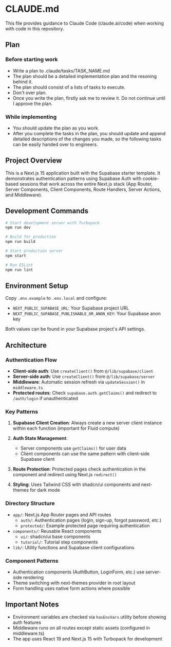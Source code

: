 # CLAUDE.md

This file provides guidance to Claude Code (claude.ai/code) when working with code in this repository.

## Plan

### Before starting work

- Write a plan to .claude/tasks/TASK_NAME.md
- The plan should be a detailed implementation plan and the resoning behind it.
- The plan should consist of a lists of tasks to execute.
- Don't over plan.
- Once you write the plan, firstly ask me to review it. Do not continue until I approve the plan.

### While implementing

- You should update the plan as you work.
- After you complete the tasks in the plan, you should update and append detailed descriptions of the changes you made, so the following tasks can be easily handed over to engineers.

## Project Overview

This is a Next.js 15 application built with the Supabase starter template. It demonstrates authentication patterns using Supabase Auth with cookie-based sessions that work across the entire Next.js stack (App Router, Server Components, Client Components, Route Handlers, Server Actions, and Middleware).

## Development Commands

```bash
# Start development server with Turbopack
npm run dev

# Build for production
npm run build

# Start production server
npm start

# Run ESLint
npm run lint
```

## Environment Setup

Copy `.env.example` to `.env.local` and configure:
- `NEXT_PUBLIC_SUPABASE_URL`: Your Supabase project URL
- `NEXT_PUBLIC_SUPABASE_PUBLISHABLE_OR_ANON_KEY`: Your Supabase anon key

Both values can be found in your Supabase project's API settings.

## Architecture

### Authentication Flow
- **Client-side auth**: Use `createClient()` from `@/lib/supabase/client`
- **Server-side auth**: Use `createClient()` from `@/lib/supabase/server` 
- **Middleware**: Automatic session refresh via `updateSession()` in `middleware.ts`
- **Protected routes**: Check `supabase.auth.getClaims()` and redirect to `/auth/login` if unauthenticated

### Key Patterns

1. **Supabase Client Creation**: Always create a new server client instance within each function (important for Fluid compute)

2. **Auth State Management**: 
   - Server components use `getClaims()` for user data
   - Client components can use the same pattern with client-side Supabase client

3. **Route Protection**: Protected pages check authentication in the component and redirect using Next.js `redirect()`

4. **Styling**: Uses Tailwind CSS with shadcn/ui components and next-themes for dark mode

### Directory Structure

- `app/`: Next.js App Router pages and API routes
  - `auth/`: Authentication pages (login, sign-up, forgot password, etc.)
  - `protected/`: Example protected page requiring authentication
- `components/`: Reusable React components
  - `ui/`: shadcn/ui base components
  - `tutorial/`: Tutorial step components
- `lib/`: Utility functions and Supabase client configurations

### Component Patterns

- Authentication components (AuthButton, LoginForm, etc.) use server-side rendering
- Theme switching with next-themes provider in root layout
- Form handling uses native form actions where possible

## Important Notes

- Environment variables are checked via `hasEnvVars` utility before showing auth features
- Middleware runs on all routes except static assets (configured in middleware.ts)
- The app uses React 19 and Next.js 15 with Turbopack for development